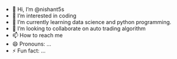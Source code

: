 - 👋 Hi, I’m @nishant5s
- 👀 I’m interested in coding
- 🌱 I’m currently learning data science and python programming.
- 💞️ I’m looking to collaborate on auto trading algorithm
- 📫 How to reach me 
- 😄 Pronouns: ...
- ⚡ Fun fact: ...

<!---
nishant5s/nishant5s is a ✨ special ✨ repository because its `README.md` (this file) appears on your GitHub profile.
You can click the Preview link to take a look at your changes.
--->
